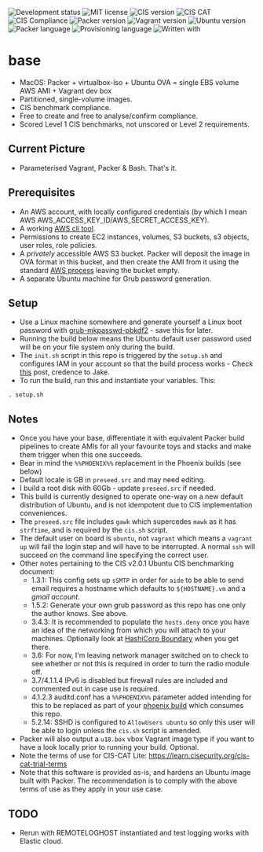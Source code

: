 ![Development status](https://img.shields.io/badge/status-uat-F90.svg?style=for-the-badge)
![MIT license](https://img.shields.io/badge/licence-MIT-ff69b4.svg?style=for-the-badge)
![CIS version](https://img.shields.io/badge/CIS_benchmark-2.0.1-003b5b.svg?style=for-the-badge)
![CIS CAT](https://img.shields.io/badge/CIS_CAT_Lite-4.0.21-003b5b.svg?style=for-the-badge)
![CIS Compliance](https://img.shields.io/badge/CIS_Compliance-100%25-green.svg?style=for-the-badge)
![Packer version](https://img.shields.io/badge/packer-1.6.5-00ACFF.svg?style=for-the-badge)
![Vagrant version](https://img.shields.io/badge/vagrant-2.2.13-1563ff.svg?style=for-the-badge)
![Ubuntu version](https://img.shields.io/badge/ubuntu-18.05LTS-blue.svg?style=for-the-badge)
![Packer language](https://img.shields.io/badge/packer-JSON-blueviolet.svg?style=for-the-badge)
![Provisioning language](https://img.shields.io/badge/provisioning-bash-blueviolet.svg?style=for-the-badge)
![Written with](https://img.shields.io/badge/written_with-macOS-333.svg?style=for-the-badge)

# base

* MacOS: Packer + virtualbox-iso + Ubuntu OVA = single EBS volume AWS AMI + Vagrant dev box
* Partitioned, single-volume images.
* CIS benchmark compliance.
* Free to create and free to analyse/confirm compliance.
* Scored Level 1 CIS benchmarks, not unscored or Level 2 requirements.

## Current Picture
* Parameterised Vagrant, Packer & Bash.  That's it.

## Prerequisites
* An AWS account, with locally configured credentials (by which I mean AWS AWS_ACCESS_KEY_ID/AWS_SECRET_ACCESS_KEY).
* A working [AWS cli tool](https://docs.aws.amazon.com/cli/latest/userguide/install-cliv2-mac.html).
* Permissions to create EC2 instances, volumes, S3 buckets, s3 objects, user roles, role policies.
* A _privately_ accessible AWS S3 bucket.  Packer will deposit the image in OVA format in this bucket, and then create the AMI from it using the standard [AWS process](https://docs.aws.amazon.com/vm-import/latest/userguide/vmie_prereqs.html) leaving the bucket empty.
* A separate Ubuntu machine for Grub password generation.

## Setup
* Use a Linux machine somewhere and generate yourself a Linux boot password with [grub-mkpasswd-pbkdf2](https://www.gnu.org/software/grub/manual/grub/html_node/Invoking-grub_002dmkpasswd_002dpbkdf2.html) - save this for later.
* Running the build below means the Ubuntu default user password used will be on your file system only during the build.
* The `init.sh` script in this repo is triggered by the `setup.sh` and configures IAM in your account so that the build process works - Check [this](https://rzn.id.au/tech/converting-an-ova-to-an-amazon-ami/) post, credence to Jake.
* To run the build, run this and instantiate your variables.  This:
```shell
. setup.sh
```

## Notes
* Once you have your base, differentiate it with equivalent Packer build pipelines to create AMIs for all your favourite toys and stacks and make them trigger when this one succeeds.
* Bear in mind the `%%PHOENIX%%` replacement in the Phoenix builds (see below)
* Default locale is GB in `preseed.src` and may need editing.
* I build a root disk with 60Gb - update `preseed.src` if needed.
* This build is currently designed to operate one-way on a new default distribution of Ubuntu, and is not idempotent due to CIS implementation conveniences.
* The `preseed.src` file includes `gawk` which supercedes `mawk` as it has `strftime`, and is required by the `cis.sh` script.
* The default user on board is `ubuntu`, not `vagrant` which means a `vagrant up` will fail the login step and will have to be interrupted. A normal `ssh` will succeed on the command line specifying the correct user.
* Other notes pertaining to the CIS v2.0.1 Ubuntu CIS benchmarking document:
  * 1.3.1: This config sets up `sSMTP` in order for `aide` to be able to send email requires a hostname which defaults to `${HOSTNAME}.vm` and a _gmail account_.
  * 1.5.2: Generate your own grub password as this repo has one only the author knows. See above.
  * 3.4.3: It is recommended to populate the `hosts.deny` once you have an idea of the networking from which you will attach to your machines. Optionally look at [HashiCorp Boundary](https://www.boundaryproject.io/) when you get there.
  * 3.6: For now, I'm leaving network manager switched on to check to see whether or not this is required in order to turn the radio module off.
  * 3.7/4.1.1.4 IPv6 is disabled but firewall rules are included and commented out in case use is required.
  * 4.1.2.3 auditd.conf has a `%%PHOENIX%%` parameter added intending for this to be replaced as part of your [phoenix build](https://martinfowler.com/bliki/PhoenixServer.html) which consumes this repo.
  * 5.2.14: SSHD is configured to `AllowUsers ubuntu` so only this user will be able to login unless the `cis.sh` script is amended.
* Packer will also output a `u18.box` vbox Vagrant image type if you want to have a look locally prior to running your build. Optional.
* Note the terms of use for CIS-CAT Lite: https://learn.cisecurity.org/cis-cat-trial-terms
* Note that this software is provided as-is, and hardens an Ubuntu image built with Packer.  The recommendation is to comply with the above terms of use as they apply in your use case.

## TODO
* Rerun with REMOTELOGHOST instantiated and test logging works with Elastic cloud.

